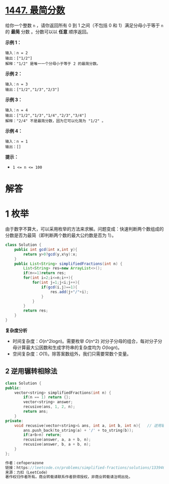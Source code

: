 # [1447. 最简分数](https://leetcode.cn/problems/simplified-fractions/)

给你一个整数 `n` ，请你返回所有 0 到 1 之间（不包括 0 和 1）满足分母小于等于 `n` 的 **最简** 分数 。分数可以以 **任意** 顺序返回。

 

**示例 1：**

```
输入：n = 2
输出：["1/2"]
解释："1/2" 是唯一一个分母小于等于 2 的最简分数。
```

**示例 2：**

```
输入：n = 3
输出：["1/2","1/3","2/3"]
```

**示例 3：**

```
输入：n = 4
输出：["1/2","1/3","1/4","2/3","3/4"]
解释："2/4" 不是最简分数，因为它可以化简为 "1/2" 。
```

**示例 4：**

```
输入：n = 1
输出：[]
```

 

**提示：**

- `1 <= n <= 100`



# 解答

# 1 枚举

由于数字不算大，可以采用枚举的方法来求解。问题变成：快速判断两个数组成的分数是否为最简（即判断两个数的最大公约数是否为 1）。

```java
class Solution {
    public int gcd(int x,int y){
        return y>0?gcd(y,x%y):x;
    }
    public List<String> simplifiedFractions(int n) {
        List<String> res=new ArrayList<>();
        if(n<=1)return res;
        for(int i=2;i<=n;i++){
            for(int j=1;j<i;j++){
                if(gcd(i,j)==1){
                    res.add(j+"/"+i);
                }
            }
        }
        return res;
    }
}
```

**复杂度分析**

- 时间复杂度：*O*(n^2log*n*)。需要枚举 *O*(n^2) 对分子分母的组合，每对分子分母计算最大公因数和生成字符串的复杂度均为 *O*(log*n*)。
- 空间复杂度：*O*(1)。除答案数组外，我们只需要常数个变量。



## 2 逆用辗转相除法

```C++
class Solution {
public:
    vector<string> simplifiedFractions(int n) {
        if(n == 1) return {};
        vector<string> answer;
        recusive(ans, 1, 2, n);
        return ans;
    }
private:
    void recusive(vector<string>& ans, int a, int b, int n){   // 逆用辗转相除
        ans.push_back(to_string(a) + '/' + to_string(b));
        if(a+b>n) return; 
        recusive(answer, a, a + b, n);
        recusive(answer, b, a + b, n);
    }
};

作者：cefoperazone
链接：https://leetcode.cn/problems/simplified-fractions/solutions/1339466/by-cefoperazone-x5hp/
来源：力扣（LeetCode）
著作权归作者所有。商业转载请联系作者获得授权，非商业转载请注明出处。
```

